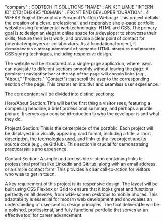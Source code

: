 "company" : CODTECH IT SOLUTIONS
"NAME" : ANIKET LIMJE
"INTERN ID":CT04DH2495
"DOMAIN" : FRONT END DEVLOPER
"DURATION" : 4 WEEKS
Project Description: Personal Portfolio Webpage
This project details the creation of a clean, professional, and responsive single-page portfolio website using fundamental web technologies: HTML and CSS. The primary goal is to design an elegant online space for a developer to showcase their skills, feature their best work, and provide a clear point of contact for potential employers or collaborators. As a foundational project, it demonstrates a strong command of semantic HTML structure and modern CSS styling techniques, including responsive design.

The website will be structured as a single-page application, where users can navigate to different sections smoothly without leaving the page. A persistent navigation bar at the top of the page will contain links (e.g., "About," "Projects," "Contact") that scroll the user to the corresponding section of the page. This creates an intuitive and seamless user experience.

The core content will be divided into distinct sections:

Hero/About Section: This will be the first thing a visitor sees, featuring a compelling headline, a brief professional summary, and perhaps a profile picture. It serves as a concise introduction to who the developer is and what they do.

Projects Section: This is the centerpiece of the portfolio. Each project will be displayed in a visually appealing card format, including a title, a short description, the technologies used, and links to the live project and its source code (e.g., on GitHub). This section is crucial for demonstrating practical skills and experience.

Contact Section: A simple and accessible section containing links to professional profiles like LinkedIn and GitHub, along with an email address or a simple contact form. This provides a clear call-to-action for visitors who wish to get in touch.

A key requirement of this project is its responsive design. The layout will be built using CSS Flexbox or Grid to ensure that it looks great and functions perfectly on all devices, from wide-screen desktops to mobile phones. This adaptability is essential for modern web development and showcases an understanding of user-centric design principles. The final deliverable will be a polished, professional, and fully functional portfolio that serves as an effective tool for career advancement.
